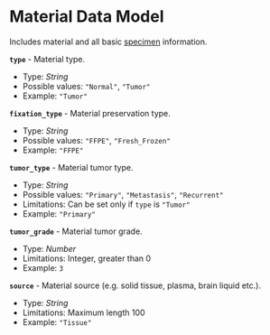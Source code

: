# Material Data Model
Includes material and all basic [specimen](./api-models-specimen.md) information.

**`type`** - Material type.
- Type: _String_
- Possible values: `"Normal"`, `"Tumor"`
- Example: `"Tumor"`

**`fixation_type`** - Material preservation type.
- Type: _String_
- Possible values: `"FFPE"`, `"Fresh_Frozen"`
- Example: `"FFPE"`

**`tumor_type`** - Material tumor type.
- Type: _String_
- Possible values: `"Primary"`, `"Metastasis"`, `"Recurrent"`
- Limitations: Can be set only if `type` is `"Tumor"`
- Example: `"Primary"`

**`tumor_grade`** - Material tumor grade.
- Type: _Number_
- Limitations: Integer, greater than 0
- Example: `3`

**`source`** - Material source (e.g. solid tissue, plasma, brain liquid etc.).
- Type: _String_
- Limitations: Maximum length 100
- Example: `"Tissue"`
